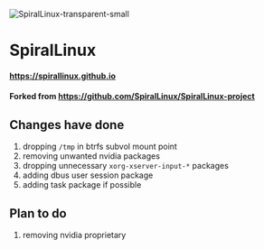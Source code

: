 
![SpiralLinux-transparent-small](https://user-images.githubusercontent.com/2692138/171754005-231f6c05-de5a-4b57-9e04-a24defa03ae7.png)
# SpiralLinux

#### https://spirallinux.github.io
#### Forked from https://github.com/SpiralLinux/SpiralLinux-project

## Changes have done
1. dropping `/tmp` in btrfs subvol mount point
2. removing unwanted nvidia packages
3. dropping unnecessary `xorg-xserver-input-*` packages
4. adding dbus user session package
5. adding task package if possible

## Plan to do
1. removing nvidia proprietary
